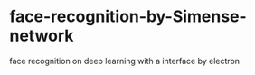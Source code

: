 # face-recognition-by-Simense-network
face recognition on deep learning with a interface by electron
